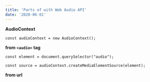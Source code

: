 ```yaml
---
title: 'Parts of with Web Audio API'
date: '2020-06-01'
---
```


**AudioContext**
```
const audioContext = new AudioContext();
```

**from ```<audio>``` tag**

`const element = document.querySelector("audio");`

`const source = audioContext.createMediaElementSource(element);`


**from url**

